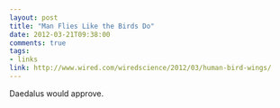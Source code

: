 ```yaml
---
layout: post
title: "Man Flies Like the Birds Do"
date: 2012-03-21T09:38:00
comments: true
tags:
- links
link: http://www.wired.com/wiredscience/2012/03/human-bird-wings/
---
```

Daedalus would approve.
